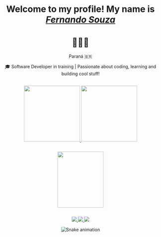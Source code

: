 <div>
  <h1 align="center">Welcome to my profile! My name is <a href="https://www.linkedin.com/in/fersouzza/"><i>Fernando Souza</i></a></h1>
  <h1 align="center"> 🧑🏻‍💻 </h1>
  <p align="center">Paraná 🇧🇷</p>
</div>
<div>
  <p align="center">🎓 Software Developer in training | Passionate about coding, learning and building cool stuff!
  </p>
</div>

##

<div align="center">
  <a href="https://github.com/FerSouzza">
  <img height="180em" src="https://github-readme-stats.vercel.app/api?username=FerSouzza&show_icons=true&theme=dark&include_all_commits=true&count_private=true"/>
  <img height="180em" src="https://github-readme-stats.vercel.app/api/top-langs/?username=FerSouzza&layout=compact&langs_count=7&theme=dark"/>
</div>

##

<div align="center">
  <img align="center" width="148" height="180" src="https://media1.tenor.com/images/68e8337fb4eb7e40645d832c64762a8b/tenor.gif?itemid=19443613">
</div>

##

<div align="center"> 
  <a href="https://www.instagram.com/fernandosouzza/" target="_blank">
    <img src="https://img.shields.io/badge/-Instagram-%23E4405F?style=for-the-badge&logo=instagram&logoColor=white" target="_blank">
  </a>
  <a href="#" target="_blank">
    <img src="https://img.shields.io/badge/Discord-FerSouza%230471-7289DA?style=for-the-badge&logo=discord&logoColor=white">
  </a> 
  <a href="https://www.linkedin.com/in/fersouzza/" target="_blank">
    <img src="https://img.shields.io/badge/-LinkedIn-%230077B5?style=for-the-badge&logo=linkedin&logoColor=white" target="_blank">
  </a> 
  
  ![Snake animation](https://github.com/FerSouzza/FerSouzza/blob/output/github-contribution-grid-snake.svg)
</div>

